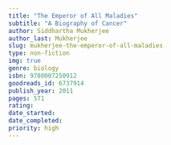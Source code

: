 ```yaml
---
title: "The Emperor of All Maladies" 
subtitle: "A Biography of Cancer"
author: Siddhartha Mukherjee
author_last: Mukherjee
slug: mukherjee-the-emperor-of-all-maladies
type: non-fiction
img: true
genre: biology
isbn: 9780007250912
goodreads_id: 6737914
publish_year: 2011
pages: 571
rating: 
date_started:
date_completed:
priority: high
---
```

